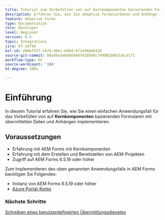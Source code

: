 ```yaml
---
title: Tutorial zum Vorbefüllen von auf Kernkomponenten basierenden Formularen mit Daten und Anhängen
description: Erfahren Sie, wie Sie adaptive Formulardaten und Anhänge im Azure Storage-Konto speichern und dort abrufen.
feature: Adaptive Forms
type: Documentation
role: Developer
level: Beginner
version: 6.5
topic: Integrations
jira: KT-14794
exl-id: 488ef5ff-c67d-40e1-b69d-6f2a968d642b
source-git-commit: 08ad6e3e6db6940f428568c749901b0b3c6ca171
workflow-type: ht
source-wordcount: '104'
ht-degree: 100%

---
```


# Einführung

In diesem Tutorial erfahren Sie, wie Sie einen einfachen Anwendungsfall für das Vorbefüllen von auf **Kernkomponenten** basierenden Formularen mit übermittelten Daten und Anhängen implementieren.

## Voraussetzungen

* Erfahrung mit AEM Forms mit Kernkomponenten
* Erfahrung mit dem Erstellen und Bereitstellen von AEM-Projekten
* Zugriff auf AEM Forms 6.5.19 oder höher

Zum Implementieren des oben genannten Anwendungsfalls in AEM Forms benötigen Sie Folgendes:

* Instanz von AEM Forms 6.5.19 oder höher
* [Azure Portal-Konto](https://portal.azure.com/)


### Nächste Schritte

[Schreiben eines benutzerdefinierten Übermittlungsdienstes](./create-custom-submit.md)
